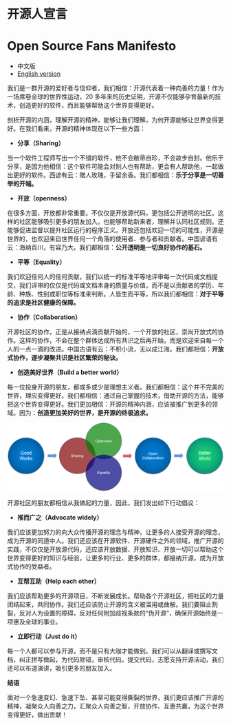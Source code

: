 # 开源人宣言
# Open Source Fans Manifesto

* 中文版
* [English version](README_en.md)

我们是一群开源的爱好者与信仰者，我们相信：开源代表着一种向善的力量！作为一场席卷全球的世界性运动，20 多年来的历史证明，开源不仅能够孕育最新的技术，创造更好的软件，而且能够帮助这个世界变得更好。

剖析开源的内涵，理解开源的精神，能够让我们理解，为何开源能够让世界变得更好。在我们看来，开源的精神体现在以下一些方面：

* **分享（Sharing）**

当一个软件工程师写出一个不错的软件，他不会敝帚自珍，不会故步自封。他乐于分享，是因为他相信：这个软件可能会对别人也有帮助，更会有人帮助他，一起做出更好的软件。西谚有云：赠人玫瑰，手留余香。我们都相信：**乐于分享是一切善举的开端。**

* **开放（openness）**

在很多方面，开放都非常重要。不仅仅是开放源代码，更包括公开透明的社区。这样的社区能够吸引更多的朋友加入。也能够帮助新来者，理解并认同社区规则。还能够促进监督以提升社区运行的程序正义。开放还包括欢迎一切的可能性，开源是世界的，也欢迎来自世界任何一个角落的使用者、参与者和贡献者。中国谚语有云：海纳百川，有容乃大。我们都相信：**公开透明是一切良好协作的基石。**

* **平等（Equality）**

我们欢迎任何人的任何贡献，我们以统一的标准平等地评审每一次代码或文档提交，我们评审的仅仅是代码或文档本身的质量与价值，而不是以贡献者的学历、年龄、种族、性别或职位等标准来判断。人皆生而平等，所以我们都相信：**对于平等的追求是社区健康的保障。**

* **协作（Collaboration）**

开源社区的协作，正是从接纳点滴贡献开始的，一个开放的社区，崇尚开放式的协作。这样的协作，不会在整个群体达成所有共识之后再开始，而是欢迎来自每一个人的一点一滴的改进。中国古语有云：不积小流，无以成江海。我们都相信：**开放式协作，逐步凝聚共识是社区繁荣的秘诀。**

* **创造美好世界（Build a better world）**

每一位投身开源的朋友，都或多或少是理想主义者。我们都相信：这个并不完美的世界，理应变得更好。我们都相信：通过自己掌握的技术，借助开源的方法，能够把这个世界变得更好。我们更加相信：开源的精神内涵，应该被推广到更多的领域。因为：**创造更加美好的世界，是开源的终极追求。**

![](oss.png)

开源社区的朋友都相信从我做起的力量，因此，我们发出如下行动倡议：

* **推而广之（Advocate widely）**

我们应该更加努力的向大众传播开源的理念与精神，让更多的人接受开源的理念，成为开源的同道中人。我们还应该在开源软件、开源硬件之外的领域，推广开源的实践，不仅仅是开放源代码，还应该开放数据、开放知识、开放一切可以帮助这个世界变得更好的知识与经验，让更多的行业、更多的群体，都接纳开源，成为开放式协作的受益者。

* **互帮互助（Help each other）**

我们应该帮助更多的开源项目，不断发展成长。帮助各个开源社区，把社区的力量团结起来，共同协作。我们还应该防止开源的含义被滥用或曲解。我们要阻止割裂，反对人为设置的障碍，反对任何附加歧视条款的“伪开源”，确保开源始终是一项惠及全球的事业。

* **立即行动（Just do it）**

每一个人都可以参与开源，而不是只有大咖才能做到。我们可以从翻译或撰写文档，纠正拼写做起，为代码除错，审核代码，提交代码，志愿支持开源活动，我们还可以布道演讲，吸引更多的朋友加入。

**结语**

面对一个急速变幻、急速下坠、甚至可能变得撕裂的世界，我们更应该推广开源的精神，凝聚众人向善之力，汇聚众人向善之智，开放协作、互惠共赢，为这个世界变得更好，做出贡献！
